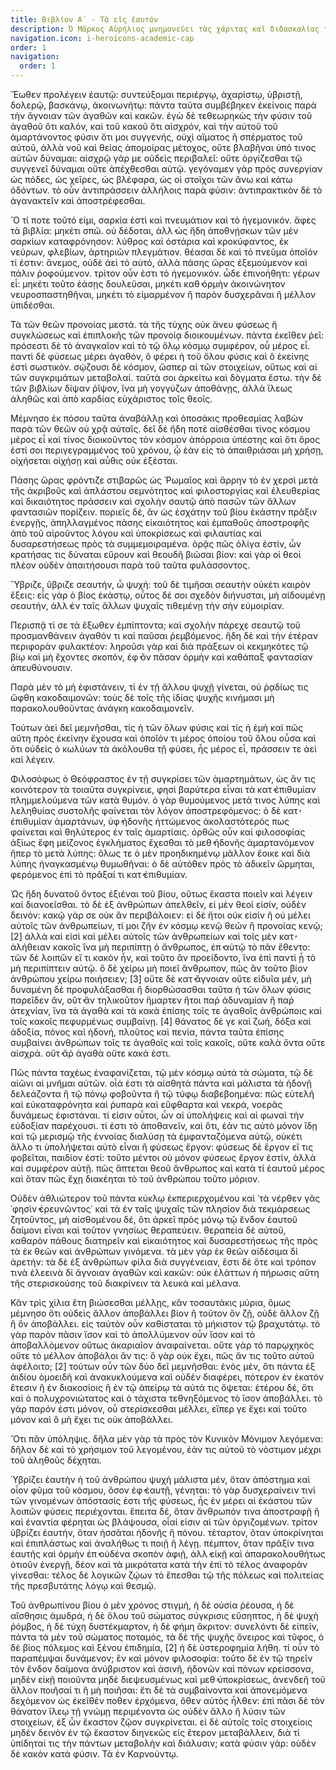 ```yaml
---
title: Βιβλίον Α΄ - Τὰ εἰς ἑαυτόν
description: Ὁ Μάρκος Αὐρήλιος μνημονεύει τὰς χάριτας καὶ διδασκαλίας τῶν προγόνων καὶ διδασκάλων
navigation.icon: i-heroicons-academic-cap
order: 1
navigation:
  order: 1
---
```


Ἕωθεν προλέγειν ἑαυτῷ: συντεύξομαι περιέργῳ, ἀχαρίστῳ, ὑβριστῇ, δολερῷ, βασκάνῳ, ἀκοινωνήτῳ: πάντα ταῦτα συμβέβηκεν ἐκείνοις παρὰ τὴν ἄγνοιαν τῶν ἀγαθῶν καὶ κακῶν. ἐγὼ δὲ τεθεωρηκὼς τὴν φύσιν τοῦ ἀγαθοῦ ὅτι καλόν, καὶ τοῦ κακοῦ ὅτι αἰσχρόν, καὶ τὴν αὐτοῦ τοῦ ἁμαρτάνοντος φύσιν ὅτι μοι συγγενής, οὐχὶ αἵματος ἢ σπέρματος τοῦ αὐτοῦ, ἀλλὰ νοῦ καὶ θείας ἀπομοίρας μέτοχος, οὔτε βλαβῆναι ὑπό τινος αὐτῶν δύναμαι: αἰσχρῷ γάρ με οὐδεὶς περιβαλεῖ: οὔτε ὀργίζεσθαι τῷ συγγενεῖ δύναμαι οὔτε ἀπέχθεσθαι αὐτῷ. γεγόναμεν γὰρ πρὸς συνεργίαν ὡς πόδες, ὡς χεῖρες, ὡς βλέφαρα, ὡς οἱ στοῖχοι τῶν ἄνω καὶ κάτω ὀδόντων. τὸ οὖν ἀντιπράσσειν ἀλλήλοις παρὰ φύσιν: ἀντιπρακτικὸν δὲ τὸ ἀγανακτεῖν καὶ ἀποστρέφεσθαι.

Ὅ τί ποτε τοῦτό εἰμι, σαρκία ἐστὶ καὶ πνευμάτιον καὶ τὸ ἡγεμονικόν. ἄφες τὰ βιβλία: μηκέτι σπῶ. οὐ δέδοται, ἀλλ̓ ὡς ἤδη ἀποθνῄσκων τῶν μὲν σαρκίων καταφρόνησον: λύθρος καὶ ὀστάρια καὶ κροκύφαντος, ἐκ νεύρων, φλεβίων, ἀρτηριῶν πλεγμάτιον. θέασαι δὲ καὶ τὸ πνεῦμα ὁποῖόν τί ἐστιν: ἄνεμος, οὐδὲ ἀεὶ τὸ αὐτό, ἀλλὰ πάσης ὥρας ἐξεμούμενον καὶ πάλιν ῥοφούμενον. τρίτον οὖν ἐστι τὸ ἡγεμονικόν. ὧδε ἐπινοήθητι: γέρων εἶ: μηκέτι τοῦτο ἐάσῃς δουλεῦσαι, μηκέτι καθ̓ ὁρμὴν ἀκοινώνητον νευροσπαστηθῆναι, μηκέτι τὸ εἱμαρμένον ἢ παρὸν δυσχερᾶναι ἢ μέλλον ὑπιδέσθαι.

Τὰ τῶν θεῶν προνοίας μεστά. τὰ τῆς τύχης οὐκ ἄνευ φύσεως ἢ συγκλώσεως καὶ ἐπιπλοκῆς τῶν προνοίᾳ διοικουμένων. πάντα ἐκεῖθεν ῥεῖ: πρόσεστι δὲ τὸ ἀναγκαῖον καὶ τὸ τῷ ὅλῳ κόσμῳ συμφέρον, οὗ μέρος εἶ. παντὶ δὲ φύσεως μέρει ἀγαθόν, ὃ φέρει ἡ τοῦ ὅλου φύσις καὶ ὃ ἐκείνης ἐστὶ σωστικόν. σῴζουσι δὲ κόσμον, ὥσπερ αἱ τῶν στοιχείων, οὕτως καὶ αἱ τῶν συγκριμάτων μεταβολαί. ταῦτά σοι ἀρκείτω καὶ δόγματα ἔστω. τὴν δὲ τῶν βιβλίων δίψαν ῥῖψον, ἵνα μὴ γογγύζων ἀποθάνῃς, ἀλλὰ ἵλεως ἀληθῶς καὶ ἀπὸ καρδίας εὐχάριστος τοῖς θεοῖς.

Μέμνησο ἐκ πόσου ταῦτα ἀναβάλλῃ καὶ ὁποσάκις προθεσμίας λαβὼν παρὰ τῶν θεῶν οὐ χρᾷ αὐταῖς. δεῖ δὲ ἤδη ποτὲ αἰσθέσθαι τίνος κόσμου μέρος εἶ καὶ τίνος διοικοῦντος τὸν κόσμον ἀπόρροια ὑπέστης καὶ ὅτι ὅρος ἐστί σοι περιγεγραμμένος τοῦ χρόνου, ᾧ ἐὰν εἰς τὸ ἀπαιθριάσαι μὴ χρήσῃ, οἰχήσεται οἰχήσῃ καὶ αὖθις οὐκ ἐξέσται.

Πάσης ὥρας φρόντιζε στιβαρῶς ὡς Ῥωμαῖος καὶ ἄρρην τὸ ἐν χερσὶ μετὰ τῆς ἀκριβοῦς καὶ ἀπλάστου σεμνότητος καὶ φιλοστοργίας καὶ ἐλευθερίας καὶ δικαιότητος πράσσειν καὶ σχολὴν σαυτῷ ἀπὸ πασῶν τῶν ἄλλων φαντασιῶν πορίζειν. ποριεῖς δέ, ἂν ὡς ἐσχάτην τοῦ βίου ἑκάστην πρᾶξιν ἐνεργῇς, ἀπηλλαγμένος πάσης εἰκαιότητος καὶ ἐμπαθοῦς ἀποστροφῆς ἀπὸ τοῦ αἱροῦντος λόγου καὶ ὑποκρίσεως καὶ φιλαυτίας καὶ δυσαρεστήσεως πρὸς τὰ συμμεμοιραμένα. ὁρᾷς πῶς ὀλίγα ἐστίν, ὧν κρατήσας τις δύναται εὔρουν καὶ θεουδῆ βιῶσαι βίον: καὶ γὰρ οἱ θεοὶ πλέον οὐδὲν ἀπαιτήσουσι παρὰ τοῦ ταῦτα φυλάσσοντος.

Ὕβριζε, ὕβριζε σεαυτήν, ὦ ψυχή: τοῦ δὲ τιμῆσαι σεαυτὴν οὐκέτι καιρὸν ἕξεις: εἷς γὰρ ὁ βίος ἑκάστῳ, οὗτος δέ σοι σχεδὸν διήνυσται, μὴ αἰδουμένῃ σεαυτήν, ἀλλ̓ ἐν ταῖς ἄλλων ψυχαῖς τιθεμένῃ τὴν σὴν εὐμοιρίαν.

Περισπᾷ τί σε τὰ ἔξωθεν ἐμπίπτοντα; καὶ σχολὴν πάρεχε σεαυτῷ τοῦ προσμανθάνειν ἀγαθόν τι καὶ παῦσαι ῥεμβόμενος. ἤδη δὲ καὶ τὴν ἑτέραν περιφορὰν φυλακτέον: ληροῦσι γὰρ καὶ διὰ πράξεων οἱ κεκμηκότες τῷ βίῳ καὶ μὴ ἔχοντες σκοπόν, ἐφ̓ ὃν πᾶσαν ὁρμὴν καὶ καθάπαξ φαντασίαν ἀπευθύνουσιν.

Παρὰ μὲν τὸ μὴ ἐφιστάνειν, τί ἐν τῇ ἄλλου ψυχῇ γίνεται, οὐ ῥᾳδίως τις ὤφθη κακοδαιμονῶν: τοὺς δὲ τοῖς τῆς ἰδίας ψυχῆς κινήμασι μὴ παρακολουθοῦντας ἀνάγκη κακοδαιμονεῖν.

Τούτων ἀεὶ δεῖ μεμνῆσθαι, τίς ἡ τῶν ὅλων φύσις καὶ τίς ἡ ἐμὴ καὶ πῶς αὕτη πρὸς ἐκείνην ἔχουσα καὶ ὁποῖόν τι μέρος ὁποίου τοῦ ὅλου οὖσα καὶ ὅτι οὐδεὶς ὁ κωλύων τὰ ἀκόλουθα τῇ φύσει, ἧς μέρος εἶ, πράσσειν τε ἀεὶ καὶ λέγειν.

Φιλοσόφως ὁ Θεόφραστος ἐν τῇ συγκρίσει τῶν ἁμαρτημάτων, ὡς ἄν τις κοινότερον τὰ τοιαῦτα συγκρίνειε, φησὶ βαρύτερα εἶναι τὰ κατ̓ ἐπιθυμίαν πλημμελούμενα τῶν κατὰ θυμόν. ὁ γὰρ θυμούμενος μετά τινος λύπης καὶ λεληθυίας συστολῆς φαίνεται τὸν λόγον ἀποστρεφόμενος: ὁ δὲ κατ̓ ἐπιθυμίαν ἁμαρτάνων, ὑφ̓ ἡδονῆς ἡττώμενος ἀκολαστότερός πως φαίνεται καὶ θηλύτερος ἐν ταῖς ἁμαρτίαις. ὀρθῶς οὖν καὶ φιλοσοφίας ἀξίως ἔφη μείζονος ἐγκλήματος ἔχεσθαι τὸ μεθ̓ ἡδονῆς ἁμαρτανόμενον ἤπερ τὸ μετὰ λύπης: ὅλως τε ὁ μὲν προηδικημένῳ μᾶλλον ἔοικε καὶ διὰ λύπης ἠναγκασμένῳ θυμωθῆναι: ὁ δὲ αὐτόθεν πρὸς τὸ ἀδικεῖν ὥρμηται, φερόμενος ἐπὶ τὸ πρᾶξαί τι κατ̓ ἐπιθυμίαν.

Ὡς ἤδη δυνατοῦ ὄντος ἐξιέναι τοῦ βίου, οὕτως ἕκαστα ποιεῖν καὶ λέγειν καὶ διανοεῖσθαι. τὸ δὲ ἐξ ἀνθρώπων ἀπελθεῖν, εἰ μὲν θεοὶ εἰσίν, οὐδὲν δεινόν: κακῷ γάρ σε οὐκ ἂν περιβάλοιεν: εἰ δὲ ἤτοι οὐκ εἰσὶν ἢ οὐ μέλει αὐτοῖς τῶν ἀνθρωπείων, τί μοι ζῆν ἐν κόσμῳ κενῷ θεῶν ἢ προνοίας κενῷ; [2] ἀλλὰ καὶ εἰσὶ καὶ μέλει αὐτοῖς τῶν ἀνθρωπείων καὶ τοῖς μὲν κατ̓ ἀλήθειαν κακοῖς ἵνα μὴ περιπίπτῃ ὁ ἄνθρωπος, ἐπ̓ αὐτῷ τὸ πᾶν ἔθεντο: τῶν δὲ λοιπῶν εἴ τι κακὸν ἦν, καὶ τοῦτο ἂν προείδοντο, ἵνα ἐπὶ παντὶ ᾖ τὸ μὴ περιπίπτειν αὐτῷ. ὃ δὲ χείρω μὴ ποιεῖ ἄνθρωπον, πῶς ἂν τοῦτο βίον ἀνθρώπου χείρω ποιήσειεν; [3] οὔτε δὲ κατ̓ ἄγνοιαν οὔτε εἰδυῖα μέν, μὴ δυναμένη δὲ προφυλάξασθαι ἢ διορθώσασθαι ταῦτα ἡ τῶν ὅλων φύσις παρεῖδεν ἄν, οὔτ̓ ἂν τηλικοῦτον ἥμαρτεν ἤτοι παῤ ἀδυναμίαν ἢ παῤ ἀτεχνίαν, ἵνα τὰ ἀγαθὰ καὶ τὰ κακὰ ἐπίσης τοῖς τε ἀγαθοῖς ἀνθρώποις καὶ τοῖς κακοῖς πεφυρμένως συμβαίνῃ. [4] θάνατος δέ γε καὶ ζωή, δόξα καὶ ἀδοξία, πόνος καὶ ἡδονή, πλοῦτος καὶ πενία, πάντα ταῦτα ἐπίσης συμβαίνει ἀνθρώπων τοῖς τε ἀγαθοῖς καὶ τοῖς κακοῖς, οὔτε καλὰ ὄντα οὔτε αἰσχρά. οὔτ̓ ἄῤ ἀγαθὰ οὔτε κακά ἐστι.

Πῶς πάντα ταχέως ἐναφανίζεται, τῷ μὲν κόσμῳ αὐτὰ τὰ σώματα, τῷ δὲ αἰῶνι αἱ μνῆμαι αὐτῶν. οἶά ἐστι τὰ αἰσθητὰ πάντα καὶ μάλιστα τὰ ἡδονῇ δελεάζοντα ἢ τῷ πόνῳ φοβοῦντα ἢ τῷ τύφῳ διαβεβοημένα: πῶς εὐτελῆ καὶ εὐκαταφρόνητα καὶ ῥυπαρὰ καὶ εὔφθαρτα καὶ νεκρά, νοερᾶς δυνάμεως ἐφιστάναι. τί εἰσιν οὗτοι, ὧν αἱ ὑπολήψεις καὶ αἱ φωναὶ τὴν εὐδοξίαν παρέχουσι. τί ἐστι τὸ ἀποθανεῖν, καὶ ὅτι, ἐάν τις αὐτὸ μόνον ἴδῃ καὶ τῷ μερισμῷ τῆς ἐννοίας διαλύσῃ τὰ ἐμφανταζόμενα αὐτῷ, οὐκέτι ἄλλο τι ὑπολήψεται αὐτὸ εἶναι ἢ φύσεως ἔργον: φύσεως δὲ ἔργον εἴ τις φοβεῖται, παιδίον ἐστί: τοῦτο μέντοι οὐ μόνον φύσεως ἔργον ἐστίν, ἀλλὰ καὶ συμφέρον αὐτῇ. πῶς ἅπτεται θεοῦ ἄνθρωπος καὶ κατὰ τί ἑαυτοῦ μέρος καὶ ὅταν πῶς ἔχῃ διακέηται τὸ τοῦ ἀνθρώπου τοῦτο μόριον.

Οὐδὲν ἀθλιώτερον τοῦ πάντα κύκλῳ ἐκπεριερχομένου καὶ ῾τὰ νέρθεν γᾶς ῾φησὶν̓ ἐρευνῶντος᾿ καὶ τὰ ἐν ταῖς ψυχαῖς τῶν πλησίον διὰ τεκμάρσεως ζητοῦντος, μὴ αἰσθομένου δέ, ὅτι ἀρκεῖ πρὸς μόνῳ τῷ ἔνδον ἑαυτοῦ δαίμονι εἶναι καὶ τοῦτον γνησίως θεραπεύειν. θεραπεία δὲ αὐτοῦ, καθαρὸν πάθους διατηρεῖν καὶ εἰκαιότητος καὶ δυσαρεστήσεως τῆς πρὸς τὰ ἐκ θεῶν καὶ ἀνθρώπων γινόμενα. τὰ μὲν γὰρ ἐκ θεῶν αἰδέσιμα δἰ ἀρετήν: τὰ δὲ ἐξ ἀνθρώπων φίλα διὰ συγγένειαν, ἔστι δὲ ὅτε καὶ τρόπον τινὰ ἐλεεινὰ δἰ ἄγνοιαν ἀγαθῶν καὶ κακῶν: οὐκ ἐλάττων ἡ πήρωσις αὕτη τῆς στερισκούσης τοῦ διακρίνειν τὰ λευκὰ καὶ μέλανα.

Κἂν τρὶς χίλια ἔτη βιώσεσθαι μέλλῃς, κἂν τοσαυτάκις μύρια, ὅμως μέμνησο ὅτι οὐδεὶς ἄλλον ἀποβάλλει βίον ἢ τοῦτον ὃν ζῇ, οὐδὲ ἄλλον ζῇ ἢ ὃν ἀποβάλλει. εἰς ταὐτὸν οὖν καθίσταται τὸ μήκιστον τῷ βραχυτάτῳ. τὸ γὰρ παρὸν πᾶσιν ἴσον καὶ τὸ ἀπολλύμενον οὖν ἴσον καὶ τὸ ἀποβαλλόμενον οὕτως ἀκαριαῖον ἀναφαίνεται. οὔτε γὰρ τὸ παρῳχηκὸς οὔτε τὸ μέλλον ἀποβάλοι ἄν τις: ὃ γὰρ οὐκ ἔχει, πῶς ἄν τις τοῦτο αὐτοῦ ἀφέλοιτο; [2] τούτων οὖν τῶν δύο δεῖ μεμνῆσθαι: ἑνὸς μέν, ὅτι πάντα ἐξ ἀιδίου ὁμοειδῆ καὶ ἀνακυκλούμενα καὶ οὐδὲν διαφέρει, πότερον ἐν ἑκατὸν ἔτεσιν ἢ ἐν διακοσίοις ἢ ἐν τῷ ἀπείρῳ τὰ αὐτά τις ὄψεται: ἑτέρου δέ, ὅτι καὶ ὁ πολυχρονιώτατος καὶ ὁ τάχιστα τεθνηξόμενος τὸ ἴσον ἀποβάλλει. τὸ γὰρ παρόν ἐστι μόνον, οὗ στερίσκεσθαι μέλλει, εἴπερ γε ἔχει καὶ τοῦτο μόνον καὶ ὃ μὴ ἔχει τις οὐκ ἀποβάλλει.

Ὅτι πᾶν ὑπόληψις. δῆλα μὲν γὰρ τὰ πρὸς τὸν Κυνικὸν Μόνιμον λεγόμενα: δῆλον δὲ καὶ τὸ χρήσιμον τοῦ λεγομένου, ἐάν τις αὐτοῦ τὸ νόστιμον μέχρι τοῦ ἀληθοῦς δέχηται.

Ὑβρίζει ἑαυτὴν ἡ τοῦ ἀνθρώπου ψυχὴ μάλιστα μέν, ὅταν ἀπόστημα καὶ οἷον φῦμα τοῦ κόσμου, ὅσον ἐφ̓ ἑαυτῇ, γένηται: τὸ γὰρ δυσχεραίνειν τινὶ τῶν γινομένων ἀπόστασίς ἐστι τῆς φύσεως, ἧς ἐν μέρει αἱ ἑκάστου τῶν λοιπῶν φύσεις περιέχονται. ἔπειτα δέ, ὅταν ἄνθρωπόν τινα ἀποστραφῇ ἢ καὶ ἐναντία φέρηται ὡς βλάψουσα, οἷαί εἰσιν αἱ τῶν ὀργιζομένων. τρίτον ὑβρίζει ἑαυτήν, ὅταν ἡσσᾶται ἡδονῆς ἢ πόνου. τέταρτον, ὅταν ὑποκρίνηται καὶ ἐπιπλάστως καὶ ἀναλήθως τι ποιῇ ἢ λέγῃ. πέμπτον, ὅταν πρᾶξίν τινα ἑαυτῆς καὶ ὁρμὴν ἐπ̓ οὐδένα σκοπὸν ἀφιῇ, ἀλλ̓ εἰκῇ καὶ ἀπαρακολουθήτως ὁτιοῦν ἐνεργῇ, δέον καὶ τὰ μικρότατα κατὰ τὴν ἐπὶ τὸ τέλος ἀναφορὰν γίνεσθαι: τέλος δὲ λογικῶν ζῴων τὸ ἕπεσθαι τῷ τῆς πόλεως καὶ πολιτείας τῆς πρεσβυτάτης λόγῳ καὶ θεσμῷ.

Τοῦ ἀνθρωπίνου βίου ὁ μὲν χρόνος στιγμή, ἡ δὲ οὐσία ῥέουσα, ἡ δὲ αἴσθησις ἀμυδρά, ἡ δὲ ὅλου τοῦ σώματος σύγκρισις εὔσηπτος, ἡ δὲ ψυχὴ ῥόμβος, ἡ δὲ τύχη δυστέκμαρτον, ἡ δὲ φήμη ἄκριτον: συνελόντι δὲ εἰπεῖν, πάντα τὰ μὲν τοῦ σώματος ποταμός, τὰ δὲ τῆς ψυχῆς ὄνειρος καὶ τῦφος, ὁ δὲ βίος πόλεμος καὶ ξένου ἐπιδημία, [2] ἡ δὲ ὑστεροφημία λήθη. τί οὖν τὸ παραπέμψαι δυνάμενον; ἓν καὶ μόνον φιλοσοφία: τοῦτο δὲ ἐν τῷ τηρεῖν τὸν ἔνδον δαίμονα ἀνύβριστον καὶ ἀσινῆ, ἡδονῶν καὶ πόνων κρείσσονα, μηδὲν εἰκῇ ποιοῦντα μηδὲ διεψευσμένως καὶ μεθ̓ ὑποκρίσεως, ἀνενδεῆ τοῦ ἄλλον ποιῆσαί τι ἢ μὴ ποιῆσαι: ἔτι δὲ τὰ συμβαίνοντα καὶ ἀπονεμόμενα δεχόμενον ὡς ἐκεῖθέν ποθεν ἐρχόμενα, ὅθεν αὐτὸς ἦλθεν: ἐπὶ πᾶσι δὲ τὸν θάνατον ἵλεῳ τῇ γνώμῃ περιμένοντα ὡς οὐδὲν ἄλλο ἢ λύσιν τῶν στοιχείων, ἐξ ὧν ἕκαστον ζῷον συγκρίνεται. εἰ δὲ αὐτοῖς τοῖς στοιχείοις μηδὲν δεινὸν ἐν τῷ ἕκαστον διηνεκῶς εἰς ἕτερον μεταβάλλειν, διὰ τί ὑπίδηταί τις τὴν πάντων μεταβολὴν καὶ διάλυσιν; κατὰ φύσιν γάρ: οὐδὲν δὲ κακὸν κατὰ φύσιν. Τὰ ἐν Καρνούντῳ.